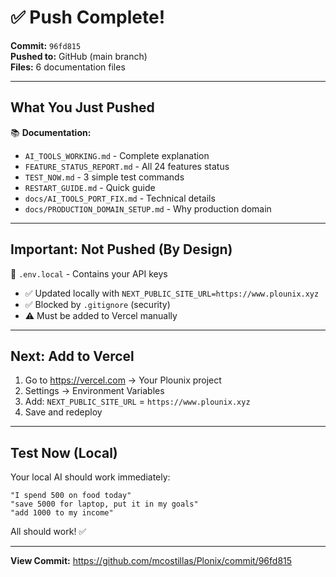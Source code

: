 # ✅ Push Complete!

**Commit:** `96fd815`  
**Pushed to:** GitHub (main branch)  
**Files:** 6 documentation files  

---

## What You Just Pushed

📚 **Documentation:**
- `AI_TOOLS_WORKING.md` - Complete explanation
- `FEATURE_STATUS_REPORT.md` - All 24 features status  
- `TEST_NOW.md` - 3 simple test commands
- `RESTART_GUIDE.md` - Quick guide
- `docs/AI_TOOLS_PORT_FIX.md` - Technical details
- `docs/PRODUCTION_DOMAIN_SETUP.md` - Why production domain

---

## Important: Not Pushed (By Design)

🔐 `.env.local` - Contains your API keys
- ✅ Updated locally with `NEXT_PUBLIC_SITE_URL=https://www.plounix.xyz`
- ✅ Blocked by `.gitignore` (security)
- ⚠️ Must be added to Vercel manually

---

## Next: Add to Vercel

1. Go to https://vercel.com → Your Plounix project
2. Settings → Environment Variables
3. Add: `NEXT_PUBLIC_SITE_URL` = `https://www.plounix.xyz`
4. Save and redeploy

---

## Test Now (Local)

Your local AI should work immediately:

```
"I spend 500 on food today"
"save 5000 for laptop, put it in my goals"  
"add 1000 to my income"
```

All should work! ✅

---

**View Commit:** https://github.com/mcostillas/Plonix/commit/96fd815

